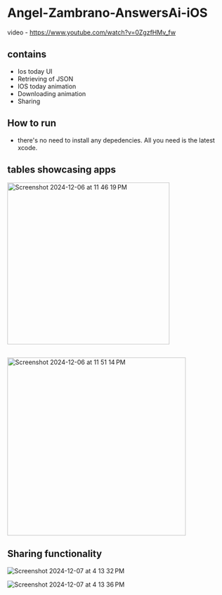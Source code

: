 #  Angel-Zambrano-AnswersAi-iOS
video - https://www.youtube.com/watch?v=0ZgzfHMv_fw

## contains
- Ios today UI
- Retrieving of JSON
- IOS today animation
- Downloading animation 
- Sharing


## How to run
- there's no need to install any depedencies. All you need is the latest xcode.

## tables  showcasing apps
<img width="369" alt="Screenshot 2024-12-06 at 11 46 19 PM" src="https://github.com/user-attachments/assets/8615e80f-dca2-4b63-8f22-49508f224105">


## 
<img width="406" alt="Screenshot 2024-12-06 at 11 51 14 PM" src="https://github.com/user-attachments/assets/1fc65385-143f-44bf-a236-ac32916fa712">


## Sharing functionality 
![Screenshot 2024-12-07 at 4 13 32 PM](https://github.com/user-attachments/assets/0bd4fbca-451d-4e09-a802-afa9e7da1089)



![Screenshot 2024-12-07 at 4 13 36 PM](https://github.com/user-attachments/assets/0b218f66-5260-4330-a538-3d4376ce4584)
